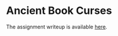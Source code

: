 # Ancient Book Curses
The assignment writeup is available [here](https://docs.google.com/document/d/1sphK9k2qu67bGZkAakzDmnbTEFv5tMZrhFEmjxVfNKk/edit#).
